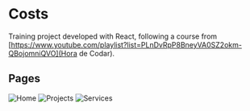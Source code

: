 # Costs

Training project developed with React, following a course from [https://www.youtube.com/playlist?list=PLnDvRpP8BneyVA0SZ2okm-QBojomniQVO](Hora de Codar).

## Pages

![Home](image_url)
![Projects](image_url)
![Services](image_url)